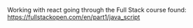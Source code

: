 Working with react going through the Full Stack course found: https://fullstackopen.com/en/part1/java_script